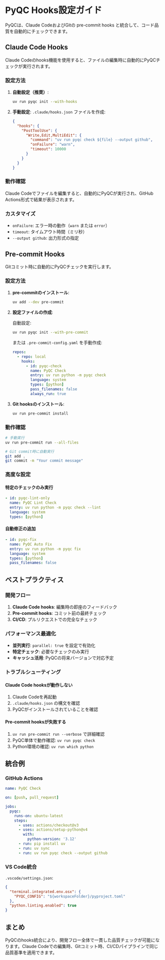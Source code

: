 # PyQC Hooks設定ガイド

PyQCは、Claude CodeおよびGitの pre-commit hooks と統合して、コード品質を自動的にチェックできます。

## Claude Code Hooks

Claude Codeのhooks機能を使用すると、ファイルの編集時に自動的にPyQCチェックが実行されます。

### 設定方法

1. **自動設定（推奨）**:
   ```bash
   uv run pyqc init --with-hooks
   ```

2. **手動設定**:
   `.claude/hooks.json` ファイルを作成:
   ```json
   {
     "hooks": {
       "PostToolUse": {
         "Write,Edit,MultiEdit": {
           "command": "uv run pyqc check ${file} --output github",
           "onFailure": "warn",
           "timeout": 10000
         }
       }
     }
   }
   ```

### 動作確認

Claude Codeでファイルを編集すると、自動的にPyQCが実行され、GitHub Actions形式で結果が表示されます。

### カスタマイズ

- `onFailure`: エラー時の動作（`warn` または `error`）
- `timeout`: タイムアウト時間（ミリ秒）
- `--output github`: 出力形式の指定

## Pre-commit Hooks

Gitコミット時に自動的にPyQCチェックを実行します。

### 設定方法

1. **pre-commitのインストール**:
   ```bash
   uv add --dev pre-commit
   ```

2. **設定ファイルの作成**:
   
   自動設定:
   ```bash
   uv run pyqc init --with-pre-commit
   ```
   
   または `.pre-commit-config.yaml` を手動作成:
   ```yaml
   repos:
     - repo: local
       hooks:
         - id: pyqc-check
           name: PyQC Check
           entry: uv run python -m pyqc check
           language: system
           types: [python]
           pass_filenames: false
           always_run: true
   ```

3. **Git hooksのインストール**:
   ```bash
   uv run pre-commit install
   ```

### 動作確認

```bash
# 手動実行
uv run pre-commit run --all-files

# Git commit時に自動実行
git add .
git commit -m "Your commit message"
```

### 高度な設定

#### 特定のチェックのみ実行

```yaml
- id: pyqc-lint-only
  name: PyQC Lint Check
  entry: uv run python -m pyqc check --lint
  language: system
  types: [python]
```

#### 自動修正の追加

```yaml
- id: pyqc-fix
  name: PyQC Auto Fix
  entry: uv run python -m pyqc fix
  language: system
  types: [python]
  pass_filenames: false
```

## ベストプラクティス

### 開発フロー

1. **Claude Code hooks**: 編集時の即座のフィードバック
2. **Pre-commit hooks**: コミット前の最終チェック
3. **CI/CD**: プルリクエストでの完全なチェック

### パフォーマンス最適化

- **並列実行**: `parallel: true` を設定で有効化
- **特定チェック**: 必要なチェックのみ実行
- **キャッシュ活用**: PyQCの将来バージョンで対応予定

### トラブルシューティング

#### Claude Code hooksが動作しない

1. Claude Codeを再起動
2. `.claude/hooks.json` の構文を確認
3. PyQCがインストールされていることを確認

#### Pre-commit hooksが失敗する

1. `uv run pre-commit run --verbose` で詳細確認
2. PyQC単体で動作確認: `uv run pyqc check`
3. Python環境の確認: `uv run which python`

## 統合例

### GitHub Actions

```yaml
name: PyQC Check

on: [push, pull_request]

jobs:
  pyqc:
    runs-on: ubuntu-latest
    steps:
      - uses: actions/checkout@v3
      - uses: actions/setup-python@v4
        with:
          python-version: '3.12'
      - run: pip install uv
      - run: uv sync
      - run: uv run pyqc check --output github
```

### VS Code統合

`.vscode/settings.json`:
```json
{
  "terminal.integrated.env.osx": {
    "PYQC_CONFIG": "${workspaceFolder}/pyproject.toml"
  },
  "python.linting.enabled": true
}
```

## まとめ

PyQCのhooks統合により、開発フロー全体で一貫した品質チェックが可能になります。Claude Codeでの編集時、Gitコミット時、CI/CDパイプラインで同じ品質基準を適用できます。